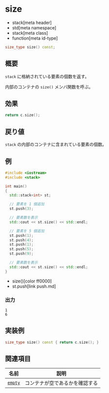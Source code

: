 # size
* stack[meta header]
* std[meta namespace]
* stack[meta class]
* function[meta id-type]

```cpp
size_type size() const;
```

## 概要
`stack` に格納されている要素の個数を返す。

内部のコンテナの `size()` メンバ関数を呼ぶ。


## 効果
```cpp
return c.size();
```


## 戻り値
`stack` の内部のコンテナに含まれている要素の個数。


## 例
```cpp example
#include <iostream>
#include <stack>

int main()
{
  std::stack<int> st;

  // 要素を 1 個追加
  st.push(3);

  // 要素数を表示
  std::cout << st.size() << std::endl;

  // 要素を 5 個追加
  st.push(1);
  st.push(4);
  st.push(1);
  st.push(5);
  st.push(9);

  // 要素数を表示
  std::cout << st.size() << std::endl;
}
```
* size()[color ff0000]
* st.push[link push.md]

### 出力
```
1
6
```

## 実装例
```cpp
size_type size() const { return c.size(); }
```

## 関連項目

| 名前 | 説明 |
|-----------------------|--------------------------------|
| [`empty`](empty.md) | コンテナが空であるかを確認する |

